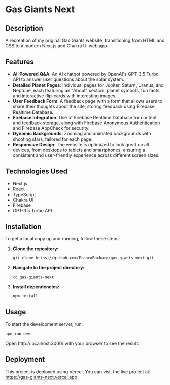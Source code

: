 # Gas Giants Next

## Description

A recreation of my original Gas Giants website, transitioning from HTML and CSS to a modern Next.js and Chakra UI web app.

## Features

- **AI-Powered Q&A**: An AI chatbot powered by OpenAI's GPT-3.5 Turbo API to answer user questions about the solar system.
- **Detailed Planet Pages**: Individual pages for Jupiter, Saturn, Uranus, and Neptune, each featuring an "About" section, planet symbols, fun facts, and interactive flip-cards with interesting images.
- **User Feedback Form**: A feedback page with a form that allows users to share their thoughts about the site, storing feedback using Firebase Realtime Database.
- **Firebase Integration**: Use of Firebase Realtime Database for content and feedback storage, along with Firebase Anonymous Authentication and Firebase AppCheck for security.
- **Dynamic Backgrounds**: Zooming and animated backgrounds with shooting stars, tailored for each page.
- **Responsive Design**: The website is optimized to look great on all devices, from desktops to tablets and smartphones, ensuring a consistent and user-friendly experience across different screen sizes.

## Technologies Used

- Next.js
- React
- TypeScript
- Chakra UI
- Firebase
- GPT-3.5 Turbo API

## Installation

To get a local copy up and running, follow these steps:

1. **Clone the repository:**

   ```bash
   git clone https://github.com/FrancoBarbaro/gas-giants-next.git
   ```

2. **Navigate to the project directory:**

   ```bash
   cd gas-giants-next
   ```

3. **Install dependencies:**

   ```bash
   npm install
   ```

## Usage

To start the development server, run:

```bash
npm run dev
```

Open http://localhost:3000/ with your browser to see the result.

## Deployment

This project is deployed using Vercel. You can visit the live project at: https://gas-giants-next.vercel.app
